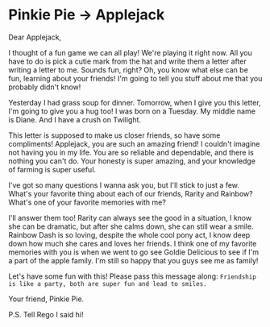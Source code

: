 # Pinkie Pie → Applejack

Dear Applejack,

I thought of a fun game we can all play! We're playing it right now. All you have to do is pick a cutie mark from the hat and write them a letter after writing a letter to me. Sounds fun, right? Oh, you know what else can be fun, learning about your friends! I'm going to tell you stuff about me that you probably didn't know!

Yesterday I had grass soup for dinner. Tomorrow, when I give you this letter, I'm going to give you a hug too! I was born on a Tuesday. My middle name is Diane. And I have a crush on Twilight.

This letter is supposed to make us closer friends, so have some compliments! Applejack, you are such an amazing friend! I couldn't imagine not having you in my life. You are so reliable and dependable, and there is nothing you can't do. Your honesty is super amazing, and your knowledge of farming is super useful.

I've got so many questions I wanna ask you, but I'll stick to just a few. What's your favorite thing about each of our friends, Rarity and Rainbow? What's one of your favorite memories with me?

I'll answer them too! Rarity can always see the good in a situation, I know she can be dramatic, but after she calms down, she can still wear a smile. Rainbow Dash is so loving, despite the whole cool pony act, I know deep down how much she cares and loves her friends. I think one of my favorite memories with you is when we went to go see Goldie Delicious to see if I'm a part of the apple family. I'm still so happy that you guys see me as family!

Let's have some fun with this! Please pass this message along: `Friendship is like a party, both are super fun and lead to smiles.`

Your friend,
Pinkie Pie.

P.S. Tell Rego I said hi!

